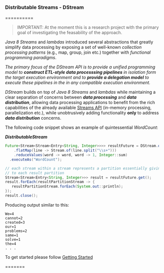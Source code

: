 ### Distributable Streams - DStream
==========
> IMPORTANT: At the moment this is a research project with the primary goal of investigating the feasability of the approach.

_Java 8 Streams_ and _lambdas_ introduced several abstractions that greatly simplify data processing by exposing a set of well-known _collection 
processing patterns_ (e.g., map, group, join etc.) together with _functional programming paradigms_. 

_The primary focus of the _DStream_ API is to provide a unified programming model to **construct ETL-style data processsing pipelines** in isolation form the target execution environment and to **provide a delegation model** to execute these pipelines in the in any compatible execution environment._

_DStream_ builds on top of _Java 8 Streams_ and _lambdas_ while maintaining a clear separation of concerns between _**data processing**_
and _**data distribution**_, allowing data processing applications to benefit from the rich capabilities of the already available 
[Streams API](http://docs.oracle.com/javase/8/docs/api/java/util/stream/package-summary.html) (in-memory processing, parallelization etc.), while 
unobtrusively adding functionality **only** to address _**data distribution**_ concerns. 


The following code snippet shows an example of quintessential _WordCount_:

_**DistributableStream**_
```java
Future<Stream<Stream<Entry<String, Integer>>>> resultFuture = DStream.ofType(String.class, "wc")
    .flatMap(line -> Stream.of(line.split("\\s+")))
    .reduceValues(word -> word, word -> 1, Integer::sum)
  .executeAs("WordCount");

// each stream within a stream represents a partition essentially giving you access 
// to each result partition
Stream<Stream<Entry<String, Integer>>> result = resultFuture.get();
result.forEach(resultPartitionStream -> {
   resultPartitionStream.forEach(System.out::println);
});
result.close();
```

Producing output similar to this:
```
We=4
cannot=2
created=3
our=1
problems=2
same=1
solve=1
the=4
. . .
```

To get started please follow [Getting Started](https://github.com/hortonworks/dstream/wiki)

=======

